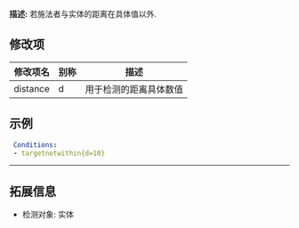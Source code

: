 **描述:** 若施法者与实体的距离在具体值以外.

修改项
---

| 修改项名  | 别称           | 描述                      |
| --------- | -------------- | ------------------------- |
| distance | d | 用于检测的距离具体数值 |

示例
---

```yaml
 Conditions:
 - targetnotwithin{d=10}
```

---

拓展信息
---

- 检测对象: 实体